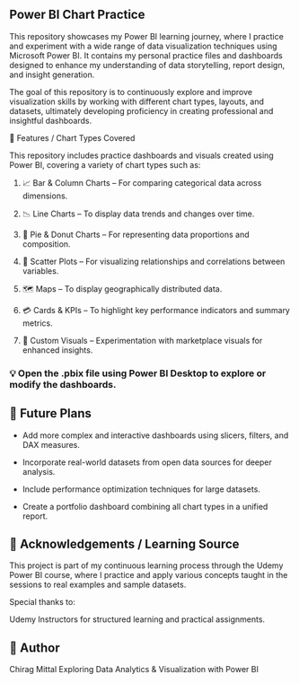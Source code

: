 ## Power BI Chart Practice

This repository showcases my Power BI learning journey, where I practice and experiment with a wide range of data visualization techniques using Microsoft Power BI.
It contains my personal practice files and dashboards designed to enhance my understanding of data storytelling, report design, and insight generation.

The goal of this repository is to continuously explore and improve visualization skills by working with different chart types, layouts, and datasets, ultimately developing proficiency in creating professional and insightful dashboards.

🚀 Features / Chart Types Covered

This repository includes practice dashboards and visuals created using Power BI, covering a variety of chart types such as:

1. 📈 Bar & Column Charts – For comparing categorical data across dimensions.

2. 📉 Line Charts – To display data trends and changes over time.

3. 🥧 Pie & Donut Charts – For representing data proportions and composition.

4. 🔵 Scatter Plots – For visualizing relationships and correlations between variables.

5. 🗺️ Maps – To display geographically distributed data.

6. 💳 Cards & KPIs – To highlight key performance indicators and summary metrics.

7. 🧩 Custom Visuals – Experimentation with marketplace visuals for enhanced insights.



### 💡 Open the .pbix file using Power BI Desktop to explore or modify the dashboards.

## 🧭 Future Plans

- Add more complex and interactive dashboards using slicers, filters, and DAX measures.

- Incorporate real-world datasets from open data sources for deeper analysis.

- Include performance optimization techniques for large datasets.

- Create a portfolio dashboard combining all chart types in a unified report.

## 🙌 Acknowledgements / Learning Source

This project is part of my continuous learning process through the Udemy Power BI course, where I practice and apply various concepts taught in the sessions to real examples and sample datasets.

Special thanks to:

Udemy Instructors for structured learning and practical assignments.


## 🧠 Author

Chirag Mittal
Exploring Data Analytics & Visualization with Power BI
